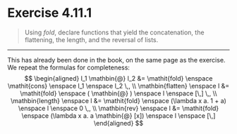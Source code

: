 # Exercise 4.11.1

> Using $\mathit{fold}$, declare functions that yield the concatenation, the flattening, the length, and the reversal of lists.

---

This has already been done in the book, on the same page as the exercise.
We repeat the formulas for completeness:
$$
  \begin{aligned}
    l_1 \mathbin{@} l_2
    &=
    \mathit{fold} \enspace \mathit{cons} \enspace l_1 \enspace l_2 \,,
    \\
    \mathbin{flatten} \enspace l
    &=
    \mathit{fold} \enspace ( \mathbin{@} ) \enspace l \enspace [\,] \,,
    \\
    \mathbin{length} \enspace l
    &=
    \mathit{fold} \enspace (\lambda x a. 1 + a) \enspace l \enspace 0 \,,
    \\
    \mathbin{rev} \enspace l
    &=
    \mathit{fold} \enspace (\lambda x a. a \mathbin{@} [x]) \enspace l \enspace [\,]
  \end{aligned}
$$

